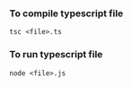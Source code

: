 


### To compile typescript file
```
tsc <file>.ts
```
### To run typescript file
```
node <file>.js
```